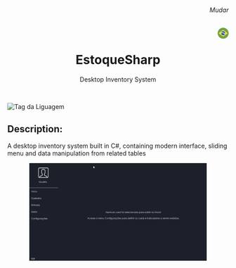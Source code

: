 ###### <div align=right>Mudar</div>
<a href="https://github.com/rafaelrvital/EstoqueSharp/blob/main/README_PT-BR.md"><img src="https://github.com/rafaelrvital/rafaelrvital/blob/main/assets/flags/br.png" width="25" align="right" title="Mudar para português"></a>

<br>

<div align=center>

# EstoqueSharp

Desktop Inventory System

</div><br>

![Tag da Liguagem](https://img.shields.io/badge/Visual%20Studio-CSharp-orange)

## Description:

A desktop inventory system built in C#, containing modern interface, sliding menu and data manipulation from related tables

<p align="center">
<img src="https://github.com/rafaelrvital/EstoqueSharp/blob/main/Estoque.gif" width="80%" height="80%">